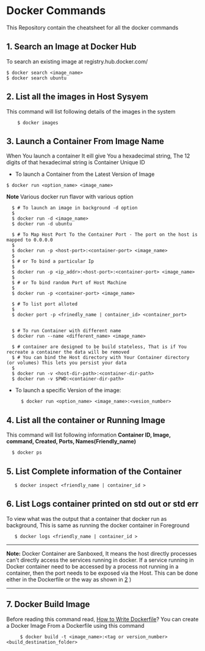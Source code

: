 Docker Commands
================

This Repository contain the cheatsheet for all the docker commands

## 1. Search an Image at Docker Hub
  To search an existing image at registry.hub.docker.com/
  ```
  $ docker search <image_name>
  $ docker search ubuntu
  ```
## 2. List all the images in Host Sysyem
This command will list following details of the images in the system 
  
  ```
      $ docker images
  ```
    
## 3. Launch a Container From Image Name

  When You launch a container It eill give You a hexadecimal string, The 12 digits of that hexadecimal string is Container Unique ID

  + To launch a Container from the Latest Version of Image
  ```
  $ docker run <option_name> <image_name>
  ```
  **Note** Various docker run flavor with various option

  ```
    $ # To launch an image in background -d option
    $
    $ docker run -d <image_name>
    $ docker run -d ubuntu
    
    $ # To Map Host Port To the Container Port - The port on the host is mapped to 0.0.0.0
    $
    $ docker run -p <host-port>:<container-port> <image_name>
    $
    $ # or To bind a particular Ip
    $
    $ docker run -p <ip_addr>:<host-port>:<container-port> <image_name>   
    $
    $ # or To bind random Port of Host Machine
    $
    $ docker run -p <container-port> <image_name>
 
    $ # To list port alloted
    $
    $ docker port -p <frinedly_name | container_id> <container_port>
    
    
    $ # To run Container with different name 
    $ docker run --name <different_name> <image_name>
    
    $ # container are designed to be build stateless, That is if You recreate a container the data will be removed 
    $ # You can bind the Host directory with Your Container directory (or volumes) This lets you persist your data
    $
    $ docker run -v <host-dir-path>:<container-dir-path>
    $ docker run -v $PWD:<container-dir-path>

  ```
    
+ To launch a specific Version of the image:
  
  ```
    $ docker run <option_name> <image_name>:<vesion_number>
  ```
  
## 4. List all the container or Running Image

This command will list following information **Container ID, Image, command, Created, Ports,  Names(Friendly_name)**

  ```
    $ docker ps
  ```

## 5. List Complete information of the Container
 
   ```
      $ docker inspect <friendly_name | container_id >
   ```
   
  
## 6. List Logs container printed on std out or std err

To view what was the output that a container that docker run as background, This is same as running the docker container in Foreground

   ```
      $ docker logs <friendly_name | container_id >
   ```
  ---
   
  **Note:** Docker Container are Sanboxed, It means the host directly processes can't directly access the services running in docker. If a service running in Docker container need to be accessed by a process not running in a container, then the port needs to be exposed via the Host. This can be done either in the Dockerfile or the way as shown in [2](#2-launch-a-container-from-image-name)
)

---
 ## 7. Docker Build Image
 
 Before reading this command read, [How to Write Dockerfile](https://github.com/this-is-r-gaurav/dockerCommands/tree/master/How%20to%20Write%20a%20Dockerfile)? You can create a Docker Image From a Dockerfile using this command 
 ```
      $ docker build -t <image_name>:<tag or version_number> <build_destination_folder>
```


